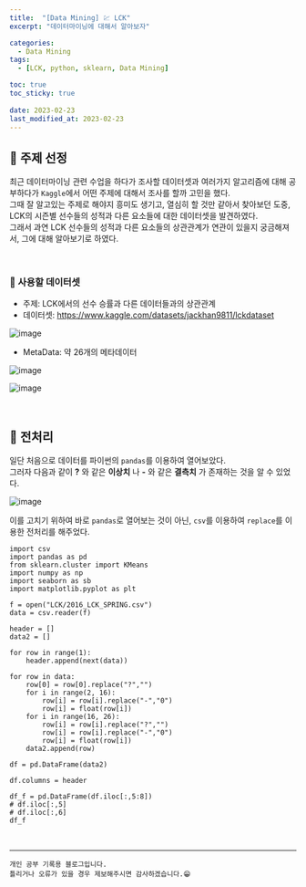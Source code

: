 ```yaml
---
title:  "[Data Mining] 💹 LCK"
excerpt: "데이터마이닝에 대해서 알아보자"

categories:
  - Data Mining
tags:
  - [LCK, python, sklearn, Data Mining]

toc: true
toc_sticky: true
 
date: 2023-02-23
last_modified_at: 2023-02-23
---
```


## 📘 주제 선정

최근 데이터마이닝 관련 수업을 하다가 조사할 데이터셋과 여러가지 알고리즘에 대해 공부하다가 `Kaggle`에서 어떤 주제에 대해서 조사를 할까 고민을 했다.  
그때 잘 알고있는 주제로 해야지 흥미도 생기고, 열심히 할 것만 같아서 찾아보던 도중, LCK의 시즌별 선수들의 성적과 다른 요소들에 대한 데이터셋을 발견하였다.  
그래서 과연 LCK 선수들의 성적과 다른 요소들의 상관관계가 연관이 있을지 궁금해져서, 그에 대해 알아보기로 하였다.  

<br>

### 📌 사용할 데이터셋

 - 주제: LCK에서의 선수 승률과 다른 데이터들과의 상관관계
 - 데이터셋: <https://www.kaggle.com/datasets/jackhan9811/lckdataset>

![image](https://user-images.githubusercontent.com/37824506/220839957-79e204da-774c-4566-82e9-638013d33bda.png)

 - MetaData: 약 26개의 메타데이터

![image](https://user-images.githubusercontent.com/37824506/220840267-42046398-e41e-433a-9ee4-600feafe734c.png)

![image](https://user-images.githubusercontent.com/37824506/220840327-4d147a46-5ed0-4e02-a125-99a9f62aa19a.png)

<br>

## 📖 전처리  

일단 처음으로 데이터를 파이썬의 `pandas`를 이용하여 열어보았다.  
그러자 다음과 같이 **?** 와 같은 **이상치** 나 **-** 와 같은 **결측치** 가 존재하는 것을 알 수 있었다.  

![image](https://user-images.githubusercontent.com/37824506/220841382-d891ab04-3d81-47e5-bcc2-3b18c42d6bf3.png)

이를 고치기 위하여 바로 `pandas`로 열어보는 것이 아닌, `csv`를 이용하여 `replace`를 이용한 전처리를 해주었다.  

```
import csv
import pandas as pd
from sklearn.cluster import KMeans
import numpy as np
import seaborn as sb
import matplotlib.pyplot as plt

f = open("LCK/2016_LCK_SPRING.csv")
data = csv.reader(f)

header = []
data2 = []

for row in range(1):
    header.append(next(data))

for row in data:
    row[0] = row[0].replace("?","")
    for i in range(2, 16):
        row[i] = row[i].replace("-","0")
        row[i] = float(row[i])
    for i in range(16, 26):
        row[i] = row[i].replace("?","")
        row[i] = row[i].replace("-","0")
        row[i] = float(row[i])
    data2.append(row)

df = pd.DataFrame(data2)

df.columns = header

df_f = pd.DataFrame(df.iloc[:,5:8])
# df.iloc[:,5]
# df.iloc[:,6]
df_f
```


<br>

***
    개인 공부 기록용 블로그입니다.
    틀리거나 오류가 있을 경우 제보해주시면 감사하겠습니다.😁